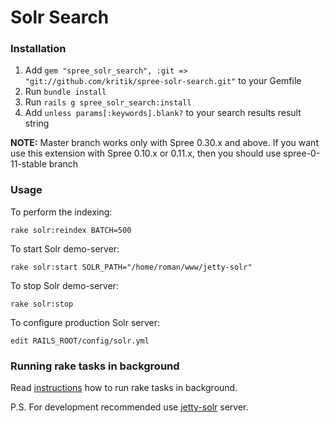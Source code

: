 Solr Search
===========

### Installation

1. Add `gem "spree_solr_search", :git => "git://github.com/kritik/spree-solr-search.git"` to your Gemfile
1. Run `bundle install`
1. Run `rails g spree_solr_search:install`
1. Add `unless params[:keywords].blank?` to your search results result string

**NOTE:** Master branch works only with Spree 0.30.x and above. 
If you want use this extension with Spree 0.10.x or 0.11.x, then you should use spree-0-11-stable branch
    
### Usage

To perform the indexing:

    rake solr:reindex BATCH=500

To start Solr demo-server:

    rake solr:start SOLR_PATH="/home/roman/www/jetty-solr"

To stop Solr demo-server:

    rake solr:stop
    
To configure production Solr server:

    edit RAILS_ROOT/config/solr.yml


### Running rake tasks in background

Read [instructions](https://gist.github.com/890215) how to run rake tasks in background.

P.S. For development recommended use [jetty-solr](http://github.com/dcrec1/jetty-solr) server.


